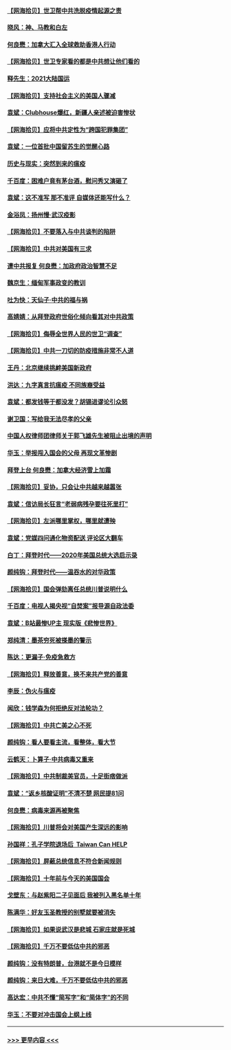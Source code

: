#### [【网海拾贝】世卫帮中共洗脱疫情起源之责](../pages/nsc993/n12746838.md?t=02112301) 
#### [晓风：神、马教和白左](../pages/nsc993/n12746828.md?t=02112301) 
#### [何良懋：加拿大汇入全球救助香港人行动](../pages/nsc993/n12746719.md?t=02112301) 
#### [【网海拾贝】世卫专家看的都是中共想让他们看的](../pages/nsc993/n12744865.md?t=02112301) 
#### [释先生：2021大陆国运](../pages/nsc993/n12744813.md?t=02112301) 
#### [【网海拾贝】支持社会主义的美国人骤减](../pages/nsc993/n12742476.md?t=02112301) 
#### [袁斌：Clubhouse爆红，新疆人亲述被迫害惨状](../pages/nsc993/n12742407.md?t=02112301) 
#### [【网海拾贝】应将中共定性为“跨国犯罪集团”](../pages/nsc993/n12740430.md?t=02112301) 
#### [袁斌：一位首批中国留苏生的觉醒心路](../pages/nsc993/n12740396.md?t=02112301) 
#### [历史与现实：突然到来的瘟疫](../pages/nsc993/n12738507.md?t=02112301) 
#### [千百度：困难户竟有茅台酒，慰问秀又演砸了](../pages/nsc993/n12738362.md?t=02112301) 
#### [袁斌：这不准写 那不准评 自媒体还能写什么？](../pages/nsc993/n12737833.md?t=02112301) 
#### [金浴凤：扬州慢‧武汉疫影](../pages/nsc993/n12737248.md?t=02112301) 
#### [【网海拾贝】不要落入与中共谈判的陷阱](../pages/nsc993/n12735229.md?t=02112301) 
#### [【网海拾贝】中共对美国有三求](../pages/nsc993/n12735197.md?t=02112301) 
#### [遭中共报复 何良懋：加政府政治智慧不足](../pages/nsc993/n12734323.md?t=02112301) 
#### [魏京生：缅甸军事政变的教训](../pages/nsc993/n12732470.md?t=02112301) 
#### [吐为快：天仙子·中共的福与祸](../pages/nsc993/n12732165.md?t=02112301) 
#### [高婧婧：从拜登政府世俗化倾向看其对中共政策](../pages/nsc993/n12730028.md?t=02112301) 
#### [【网海拾贝】侮辱全世界人民的世卫“调查”](../pages/nsc993/n12727884.md?t=02112301) 
#### [【网海拾贝】中共一刀切的防疫措施非常不人道](../pages/nsc993/n12724879.md?t=02112301) 
#### [王丹：北京继续挑衅美国新政府](../pages/nsc993/n12722456.md?t=02112301) 
#### [洪达：九字真言抗瘟疫 不同族裔受益](../pages/nsc993/n12722448.md?t=02112301) 
#### [袁斌：都发钱等于都没发？胡锡进谬论引众怒](../pages/nsc993/n12722393.md?t=02112301) 
#### [谢卫国：写给我无法尽孝的父亲](../pages/nsc993/n12720325.md?t=02112301) 
#### [中国人权律师团律师关于郭飞雄先生被阻止出境的声明](../pages/nsc993/n12720203.md?t=02112301) 
#### [华玉：举报闯入国会的父母 再现文革惨剧](../pages/nsc993/n12719070.md?t=02112301) 
#### [拜登上台 何良懋：加拿大经济雪上加霜](../pages/nsc993/n12718943.md?t=02112301) 
#### [【网海拾贝】妥协，只会让中共越来越嚣张](../pages/nsc993/n12717392.md?t=02112301) 
#### [袁斌：信访局长狂言“老弱病残孕要往死里打”](../pages/nsc993/n12717343.md?t=02112301) 
#### [【网海拾贝】左派哪里掌权，哪里就遭殃](../pages/nsc993/n12715009.md?t=02112301) 
#### [袁斌：党媒四问通化物资配送 评论区大翻车](../pages/nsc993/n12714950.md?t=02112301) 
#### [白丁：拜登时代——2020年美国总统大选启示录](../pages/nsc993/n12714920.md?t=02112301) 
#### [颜纯钩：拜登时代——温吞水的对华政策](../pages/nsc993/n12713245.md?t=02112301) 
#### [【网海拾贝】国会弹劾离任总统川普说明什么](../pages/nsc993/n12712816.md?t=02112301) 
#### [千百度：电视人揭央视“自焚案”报导源自政法委](../pages/nsc993/n12709760.md?t=02112301) 
#### [袁斌：B站最惨UP主 现实版《悲惨世界》](../pages/nsc993/n12709686.md?t=02112301) 
#### [郑纯清：墨茶穷死被搽墨的警示](../pages/nsc993/n12709262.md?t=02112301) 
#### [陈达：更漏子·免疫急救方](../pages/nsc993/n12709244.md?t=02112301) 
#### [【网海拾贝】释放善意，换不来共产党的善意](../pages/nsc993/n12708361.md?t=02112301) 
#### [李辰：伪火与瘟疫](../pages/nsc993/n12707981.md?t=02112301) 
#### [闻欣：钱学森为何拒绝反对法轮功？](../pages/nsc993/n12707407.md?t=02112301) 
#### [【网海拾贝】中共亡美之心不死](../pages/nsc993/n12707621.md?t=02112301) 
#### [颜纯钩：看人要看主流，看整体，看大节](../pages/nsc993/n12707536.md?t=02112301) 
#### [云鹤天：卜算子‧中共病毒又重来](../pages/nsc993/n12707408.md?t=02112301) 
#### [【网海拾贝】中共制裁美官员，十足街痞做派](../pages/nsc993/n12705115.md?t=02112301) 
#### [袁斌：“返乡核酸证明”不清不楚 网民提81问](../pages/nsc993/n12704982.md?t=02112301) 
#### [何良懋：病毒来源再被聚焦](../pages/nsc993/n12704944.md?t=02112301) 
#### [【网海拾贝】川普将会对美国产生深远的影响](../pages/nsc993/n12703045.md?t=02112301) 
#### [孙国祥：孔子学院退场后  Taiwan Can HELP](../pages/nsc993/n12702430.md?t=02112301) 
#### [【网海拾贝】屏蔽总统信息不符合新闻规则](../pages/nsc993/n12699998.md?t=02112301) 
#### [【网海拾贝】十年前与今天的美国国会](../pages/nsc993/n12696993.md?t=02112301) 
#### [戈壁东：与赵紫阳二子见面后 我被列入黑名单十年](../pages/nsc993/n12696215.md?t=02112301) 
#### [陈满华：好友玉圣教授的别墅就要被消失](../pages/nsc993/n12695411.md?t=02112301) 
#### [【网海拾贝】如果说武汉是悲城 石家庄就是死城](../pages/nsc993/n12694589.md?t=02112301) 
#### [【网海拾贝】千万不要低估中共的邪恶](../pages/nsc993/n12692771.md?t=02112301) 
#### [颜纯钩：没有特朗普，台港就不是今日模样](../pages/nsc993/n12692678.md?t=02112301) 
#### [颜纯钩：来日大难，千万不要低估中共的邪恶](../pages/nsc993/n12692080.md?t=02112301) 
#### [高达宏：中共不懂“简写字”和“简体字”的不同](../pages/nsc993/n12692068.md?t=02112301) 
#### [华玉：不要对冲击国会上纲上线](../pages/nsc993/n12689948.md?t=02112301) 

----
#### [ >>> 更早内容 <<< ](../indexes/nsc993-earlier.md)
